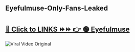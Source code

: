 
 ## Eyefulmuse-Only-Fans-Leaked

# <h2><a href="https://clipsfans.com/Eyefulmuse&ref=git">🔗 Click to LINKS ⏩⏩ 👉 🟢 Eyefulmuse </a></h2>

<a href="https://clipsfans.com/Eyefulmuse&ref=git" rel="nofollow" data-target="animated-image.originalLink"><img src="https://i.ibb.co.com/xMMVF88/686577567.gif" alt="Viral Video Original" style="max-width: 100%; display: inline-block;" data-target="animated-image.originalImage"></a>
